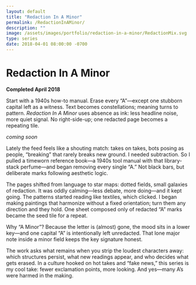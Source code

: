 ```yaml
---
layout: default
title: "Redaction In A Minor"
permalink: /RedactionInAMinor/
description: ""
image: /assets/images/portfolio/redaction-in-a-minor/RedactionMix.svg
type: series  
date: 2018-04-01 08:00:00 -0700
---
```


# Redaction In A Minor  
**Completed April 2018**  

Start with a 1940s how-to manual. Erase every “A”—except one stubborn capital left as a witness. Text becomes constellations; meaning turns to pattern. *Redaction In A Minor* uses absence as ink: less headline noise, more quiet signal. No right-side-up; one redacted page becomes a repeating tile.   

_coming soon_

Lately the feed feels like a shouting match: takes on takes, bots posing as people, “breaking” that rarely breaks new ground. I needed subtraction. So I pulled a timeworn reference book—a 1940s tool manual with that library-stack perfume—and began removing every single “A.” Not black bars, but deliberate marks following aesthetic logic.  

The pages shifted from language to star maps: dotted fields, small galaxies of redaction. It was oddly calming—less debate, more doing—and it kept going. The patterns started reading like textiles, which clicked. I began making paintings that harmonize without a fixed orientation; turn them any direction and they hold. One sheet composed only of redacted “A” marks became the seed tile for a repeat.  

Why “A Minor”? Because the letter is (almost) gone, the mood sits in a lower key—and one capital “A” is intentionally left unredacted. That lone major note inside a minor field keeps the key signature honest.  

The work asks what remains when you strip the loudest characters away: which structures persist, what new readings appear, and who decides what gets erased. In a culture hooked on hot takes and “fake news,” this series is my cool take: fewer exclamation points, more looking. And yes—many A’s were harmed in the making.  
